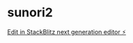 # sunori2

[Edit in StackBlitz next generation editor ⚡️](https://stackblitz.com/~/github.com/Skj0nes-2/sunori2)